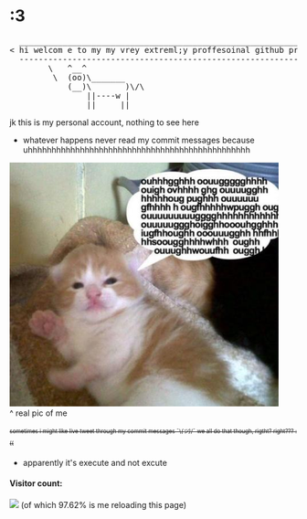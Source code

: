 # :3
<pre>
  _______________________________________________________________
< hi welcom e to my my vrey extreml;y proffesoinal github profile >
  ---------------------------------------------------------------
        \   ^__^
         \  (oo)\_______
            (__)\       )\/\
                ||----w |
                ||     ||
</pre>

<!-- now hire me -->
 jk this is my personal account, nothing to see here
* whatever happens never read my commit messages because uhhhhhhhhhhhhhhhhhhhhhhhhhhhhhhhhhhhhhhhhhhhhhhh  
<!-- * My account is private, so there's nothing really for you to see here unless you're here to steal my ALX codes, in which case I can't stop you -->

![me](https://github.com/oniaz/oniaz/blob/main/me.jpeg "me") <br>
^ real pic of me
<!-- ![iam](https://github.com/oniaz/oniaz/blob/main/iam.jpeg "iam") <br>-->
<sub><sup>~~sometimes i <!-- get carried away and -->might like live tweet through my commit messages ¯\\_(ツ)_/¯ we all do that though, rigtht? right??? :((~~</sup></sub>
<br> 
* apparently it's execute and not excute
#### Visitor count:
<img src="https://profile-counter.glitch.me/oniaz/count.svg" />
(of which 97.62% is me reloading this page)
<!-- i dont know why the visitor count number is this big... could it possibly be because people are copying my alx codes :O ??? i mean what else to see here? it's probably just me reloading this page so much ಠ⁠‿⁠ಠ-->
